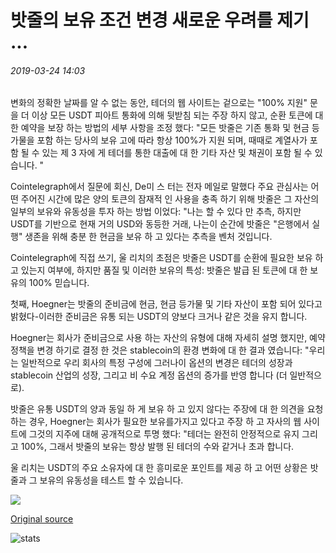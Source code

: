# 밧줄의 보유 조건 변경 새로운 우려를 제기 ...

###### 2019-03-24 14:03

변화의 정확한 날짜를 알 수 없는 동안, 테더의 웹 사이트는 겉으로는 "100% 지원" 문을 더 이상 모든 USDT 피아트 통화에 의해 뒷받침 되는 주장 하지 않고, 순환 토큰에 대 한 예약을 보장 하는 방법의 세부 사항을 조정 했다: "모든 밧줄은 기존 통화 및 현금 등가물을 포함 하는 당사의 보유 고에 따라 항상 100%가 지원 되며, 때때로 계열사가 포함 될 수 있는 제 3 자에 게 테더를 통한 대출에 대 한 기타 자산 및 채권이 포함 될 수 있습니다. "

Cointelegraph에서 질문에 회신, De미 스 터는 전자 메일로 말했다 주요 관심사는 어떤 주어진 시간에 많은 양의 토큰의 잠재적 인 사용을 충족 하기 위해 밧줄은 그 자산의 일부의 보유와 유동성을 투자 하는 방법 이었다: "나는 할 수 있다 만 추측, 하지만 USDT를 기반으로 현재 거의 USD와 동등한 거래, 나는이 순간에 밧줄은 "은행에서 실행" 생존을 위해 충분 한 현금을 보유 하 고 있다는 추측을 벤처 것입니다.

Cointelegraph에 직접 쓰기, 울 리치의 초점은 밧줄은 USDT를 순환에 필요한 보유 하 고 있는지 여부에, 하지만 품질 및 이러한 보유의 특성: 밧줄은 발급 된 토큰에 대 한 보유의 100% 믿습니다.

첫째, Hoegner는 밧줄의 준비금에 현금, 현금 등가물 및 기타 자산이 포함 되어 있다고 밝혔다-이러한 준비금은 유통 되는 USDT의 양보다 크거나 같은 것을 유지 합니다.

Hoegner는 회사가 준비금으로 사용 하는 자산의 유형에 대해 자세히 설명 했지만, 예약 정책을 변경 하기로 결정 한 것은 stablecoin의 환경 변화에 대 한 결과 였습니다: "우리는 일반적으로 우리 회사의 특정 구성에 그러나이 옵션의 변경은 테더의 성장과 stablecoin 산업의 성장, 그리고 비 수요 계정 옵션의 증가를 반영 합니다 (더 일반적으로).

밧줄은 유통 USDT의 양과 동일 하 게 보유 하 고 있지 않다는 주장에 대 한 의견을 요청 하는 경우, Hoegner는 회사가 필요한 보유를가지고 있다고 주장 하 고 자사의 웹 사이트에 그것의 지주에 대해 공개적으로 투명 했다: "테더는 완전히 안정적으로 유지 그리고 100%, 그래서 밧줄의 보유는 항상 발행 된 테더의 수와 같거나 초과 합니다.

울 리치는 USDT의 주요 소유자에 대 한 흥미로운 포인트를 제공 하 고 어떤 상황은 밧줄과 그 보유의 유동성을 테스트 할 수 있습니다.

![](https://s3.cointelegraph.com/storage/uploads/view/45088bbffb94dfa2aa16c086a616b4d0.png)

[Original source](https://cointelegraph.com/news/changes-to-tethers-terms-of-reserves-raises-fresh-concerns)

![stats](https://c.statcounter.com/11760860/0/a89fa40b/1/ "stats")